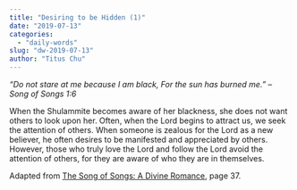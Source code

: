 ```yaml
---
title: "Desiring to be Hidden (1)"
date: "2019-07-13"
categories: 
  - "daily-words"
slug: "dw-2019-07-13"
author: "Titus Chu"
---
```


_“Do not stare at me because I am black,_ _For the sun has burned me.”_ _– Song of Songs 1:6_

When the Shulammite becomes aware of her blackness, she does not want others to look upon her. Often, when the Lord begins to attract us, we seek the attention of others. When someone is zealous for the Lord as a new believer, he often desires to be manifested and appreciated by others. However, those who truly love the Lord and follow the Lord avoid the attention of others, for they are aware of who they are in themselves.

Adapted from [The Song of Songs: A Divine Romance](/song-of-songs-dr), page 37.
